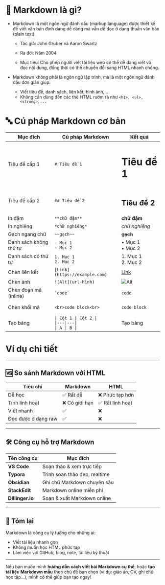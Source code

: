 # **📘 Markdown là gì?**

- Markdown là một ngôn ngữ đánh dấu (markup language) được thiết kế để viết văn bản định dạng dễ dàng mà vẫn dễ đọc ở dạng thuần văn bản (plain text).

  - Tác giả: John Gruber và Aaron Swartz

  - Ra đời: Năm 2004

  - Mục tiêu: Cho phép người viết tài liệu web có thể dễ dàng viết và đọc nội dung, đồng thời có thể chuyển đổi sang HTML nhanh chóng.

- Markdown không phải là ngôn ngữ lập trình, mà là một ngôn ngữ đánh dấu đơn giản giúp:

  - Viết tiêu đề, danh sách, liên kết, hình ảnh,...
  - Không cần dùng đến các thẻ HTML rườm rà như `<h1>, <ul>, <strong>,...`

# **🔤 Cú pháp Markdown cơ bản**

| Mục đích               | Cú pháp Markdown                                           | Kết quả                                 |
| ---------------------- | ---------------------------------------------------------- | --------------------------------------- |
| Tiêu đề cấp 1          | `# Tiêu đề 1`                                              | <h1>Tiêu đề 1</h1>                      |
| Tiêu đề cấp 2          | `## Tiêu đề 2`                                             | <h2>Tiêu đề 2</h2>                      |
| In đậm                 | `**chữ đậm**`                                              | **chữ đậm**                             |
| In nghiêng             | `*chữ nghiêng*`                                            | *chữ nghiêng*                           |
| Gạch ngang chữ         | `~~gạch~~`                                                 | ~~gạch~~                                |
| Danh sách không thứ tự | `- Mục 1`<br>`- Mục 2`                                     | • Mục 1 <br> • Mục 2                    |
| Danh sách có thứ tự    | `1. Mục 1`<br>`2. Mục 2`                                   | 1. Mục 1 <br> 2. Mục 2                  |
| Chèn liên kết          | `[Link](https://example.com)`                              | [Link](https://example.com)             |
| Chèn ảnh               | `![Alt](url-hình)`                                         | ![Alt](https://via.placeholder.com/100) |
| Chèn đoạn mã (inline)  | `` `code` ``                                               | `code`                                  |
| Chèn khối mã           | <pre>`<br>code block<br>`</pre>                            | `code block`                            |
| Tạo bảng               | `\| Cột 1 \| Cột 2 \|`<br>`\|---\|---\|`<br>`\| A \| B \|` | Tạo bảng                                |



# **Ví dụ chi tiết**
---

## 🆚 So sánh Markdown với HTML

| Tiêu chí | Markdown | HTML |
|----------|----------|------|
| Dễ học | ✅ Rất dễ | ❌ Phức tạp hơn |
| Tính linh hoạt | ❌ Có giới hạn | ✅ Rất linh hoạt |
| Viết nhanh | ✅ | ❌ |
| Đọc được ở dạng raw | ✅ | ❌ |

---

## 🛠 Công cụ hỗ trợ Markdown

| Tên công cụ | Mục đích |
|-------------|----------|
| **VS Code** | Soạn thảo & xem trực tiếp |
| **Typora** | Trình soạn thảo đẹp, realtime |
| **Obsidian** | Ghi chú Markdown chuyên sâu |
| **StackEdit** | Markdown online miễn phí |
| **Dillinger.io** | Soạn & xuất Markdown online |

---

## 📌 Tóm lại

Markdown là công cụ lý tưởng cho những ai:
- Viết tài liệu nhanh gọn
- Không muốn học HTML phức tạp
- Làm việc với GitHub, blog, note, tài liệu kỹ thuật

---

Nếu bạn muốn mình **hướng dẫn cách viết bài Markdown cụ thể**, hoặc **tạo tài liệu Markdown mẫu** theo chủ đề bạn chọn (ví dụ: giáo án, CV, ghi chú học tập...), mình có thể giúp bạn tạo ngay!
